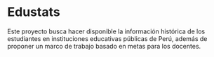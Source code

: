# Edustats

Este proyecto busca hacer disponible la información histórica de los estudiantes en instituciones educativas públicas de Perú, además de proponer un marco de trabajo basado en metas para los docentes. 